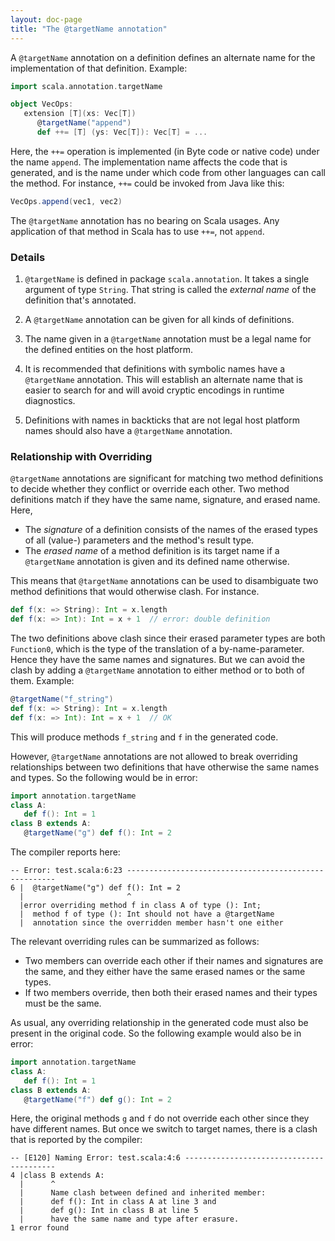 ```yaml
---
layout: doc-page
title: "The @targetName annotation"
---
```


A `@targetName` annotation on a definition defines an alternate name for the implementation of that definition. Example:

```scala
import scala.annotation.targetName

object VecOps:
   extension [T](xs: Vec[T])
      @targetName("append")
      def ++= [T] (ys: Vec[T]): Vec[T] = ...
```

Here, the `++=` operation is implemented (in Byte code or native code) under the name `append`. The implementation name affects the code that is generated, and is the name under which code from other languages can call the method. For instance, `++=` could be invoked from Java like this:

```java
VecOps.append(vec1, vec2)
```

The `@targetName` annotation has no bearing on Scala usages. Any application of that method in Scala has to use `++=`, not `append`.

### Details

 1. `@targetName` is defined in package `scala.annotation`. It takes a single argument
    of type `String`. That string is called the _external name_ of the definition
    that's annotated.

 2. A `@targetName` annotation can be given for all kinds of definitions.

 3. The name given in a `@targetName` annotation must be a legal name
    for the defined entities on the host platform.

 4. It is recommended that definitions with symbolic names have a `@targetName` annotation. This will establish an alternate name that is easier to search for and
 will avoid cryptic encodings in runtime diagnostics.

 5. Definitions with names in backticks that are not legal host platform names
    should also have a `@targetName` annotation.

### Relationship with Overriding

`@targetName` annotations are significant for matching two method definitions to decide whether they conflict or override each other. Two method definitions match if they have the same name, signature, and erased name. Here,

- The _signature_ of a definition consists of the names of the erased types of all (value-) parameters and the method's result type.
- The _erased name_ of a method definition is its target name if a `@targetName`
  annotation is given and its defined name otherwise.

This means that `@targetName` annotations can be used to disambiguate two method definitions that would otherwise clash. For instance.

```scala
def f(x: => String): Int = x.length
def f(x: => Int): Int = x + 1  // error: double definition
```

The two definitions above clash since their erased parameter types are both `Function0`, which is the type of the translation of a by-name-parameter. Hence
they have the same names and signatures. But we can avoid the clash by adding a `@targetName` annotation to either method or to both of them. Example:

```scala
@targetName("f_string")
def f(x: => String): Int = x.length
def f(x: => Int): Int = x + 1  // OK
```

This will produce methods `f_string` and `f` in the generated code.

However, `@targetName` annotations are not allowed to break overriding relationships
between two definitions that have otherwise the same names and types. So the following would be in error:

```scala
import annotation.targetName
class A:
   def f(): Int = 1
class B extends A:
   @targetName("g") def f(): Int = 2
```

The compiler reports here:

```
-- Error: test.scala:6:23 ------------------------------------------------------
6 |  @targetName("g") def f(): Int = 2
  |                       ^
  |error overriding method f in class A of type (): Int;
  |  method f of type (): Int should not have a @targetName
  |  annotation since the overridden member hasn't one either
```

The relevant overriding rules can be summarized as follows:

- Two members can override each other if their names and signatures are the same,
  and they either have the same erased names or the same types.
- If two members override, then both their erased names and their types must be the same.

As usual, any overriding relationship in the generated code must also
be present in the original code. So the following example would also be in error:

```scala
import annotation.targetName
class A:
   def f(): Int = 1
class B extends A:
   @targetName("f") def g(): Int = 2
```

Here, the original methods `g` and `f` do not override each other since they have
different names. But once we switch to target names, there is a clash that is reported by the compiler:

```
-- [E120] Naming Error: test.scala:4:6 -----------------------------------------
4 |class B extends A:
  |      ^
  |      Name clash between defined and inherited member:
  |      def f(): Int in class A at line 3 and
  |      def g(): Int in class B at line 5
  |      have the same name and type after erasure.
1 error found
```
